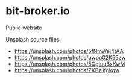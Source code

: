 # bit-broker.io

Public website

Unsplash source files

* https://unsplash.com/photos/5fNmWej4tAA
* https://unsplash.com/photos/uwpo02K55zw
* https://unsplash.com/photos/5QgIuuBxKwM
* https://unsplash.com/photos/ZKBzlifgkgw
